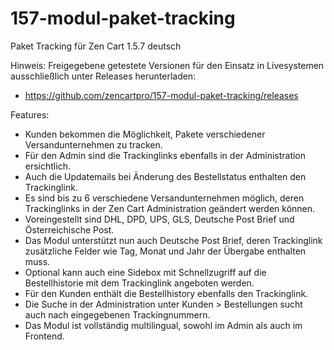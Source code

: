 # 157-modul-paket-tracking
Paket Tracking für Zen Cart 1.5.7 deutsch

Hinweis: 
Freigegebene getestete Versionen für den Einsatz in Livesystemen ausschließlich unter Releases herunterladen:
* https://github.com/zencartpro/157-modul-paket-tracking/releases

Features:
* Kunden bekommen die Möglichkeit, Pakete verschiedener Versandunternehmen zu tracken.
* Für den Admin sind die Trackinglinks ebenfalls in der Administration ersichtlich. 
* Auch die Updatemails bei Änderung des Bestellstatus enthalten den Trackinglink.
* Es sind bis zu 6 verschiedene Versandunternehmen möglich, deren Trackinglinks in der Zen Cart Administration geändert werden können.
* Voreingestellt sind DHL, DPD, UPS, GLS, Deutsche Post Brief und Österreichische Post.
* Das Modul unterstützt nun auch Deutsche Post Brief, deren Trackinglink zusätzliche Felder wie Tag, Monat und Jahr der Übergabe enthalten muss. 
* Optional kann auch eine Sidebox mit Schnellzugriff auf die Bestellhistorie mit dem Trackinglink angeboten werden.
* Für den Kunden enthält die Bestellhistory ebenfalls den Trackinglink.
* Die Suche in der Administration unter Kunden > Bestellungen sucht auch nach eingegebenen Trackingnummern. 
* Das Modul ist vollständig multilingual, sowohl im Admin als auch im Frontend. 
